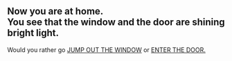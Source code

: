 Now you are at home.  
You see that the window and the door are shining bright light.  
---
Would you rather go [JUMP OUT THE WINDOW](past/past.md) or [ENTER THE DOOR.](future/future.md)  